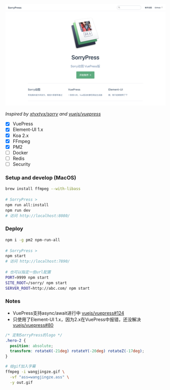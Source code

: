 <img width="600" src="pic01.png">

*Inspired by [xtyxtyx/sorry](https://github.com/xtyxtyx/sorry) and [vuejs/vuepress](https://github.com/vuejs/vuepress)*

- [x] VuePress
- [x] Element-UI 1.x
- [x] Koa 2.x
- [x] FFmpeg
- [x] PM2
- [ ] Docker
- [ ] Redis
- [ ] Security

### Setup and develop (MacOS)

``` sh
brew install ffmpeg --with-libass

# SorryPress >
npm run all:install
npm run dev
# 访问 http://localhost:8080/
```

### Deploy

``` sh
npm i -g pm2 npm-run-all

# SorryPress >
npm start
# 访问 http://localhost:7890/

# 也可以指定一些url配置
PORT=9999 npm start
SITE_ROOT=/sorry/ npm start
SERVER_ROOT=http://abc.com/ npm start
```

### Notes

- VuePress支持async/await进行中 [vuejs/vuepress#124](https://github.com/vuejs/vuepress/issues/124)
- 只使用了Element-UI 1.x，因为2.x在VuePress中报错，还没解决 [vuejs/vuepress#80](https://github.com/vuejs/vuepress/pull/80)

``` css
/* 定制SorryPress的logo */
.hero-2 {
  position: absolute;
  transform: rotateX(-21deg) rotateY(-20deg) rotateZ(-17deg);
}
```

``` sh
# 给gif加入字幕
ffmpeg -i wangjingze.gif \
  -vf "ass=wangjingze.ass" \
  -y out.gif
```

